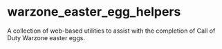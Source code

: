 # warzone_easter_egg_helpers
A collection of web-based utilities to assist with the completion of Call of Duty Warzone easter eggs.
